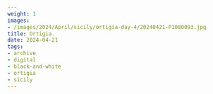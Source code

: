 ```yaml
---
weight: 1
images:
- /images/2024/April/sicily/ortigia-day-4/20240421-P1080093.jpg
title: Ortigia.
date: 2024-04-21
tags:
- archive
- digital
- black-and-white
- ortigia
- sicily
---
```


